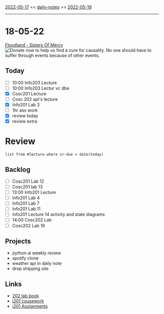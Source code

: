 [2022-05-17](daily_notes/2022-05-17) << [daily-notes](notes/daily-notes.md) >> [2022-05-19](daily_notes/2022-05-19)

---
# 18-05-22
[Floodland - Sisters Of Mercy](spotify:album:2I5WCmOZo17YkcEwjXbLvc)
![Donate now to help us find a cure for causality. No one should have to suffer through events because of other events.](https://imgs.xkcd.com/comics/health_data.png)

## Today
- [ ] 10:00 Info203 Lecture
- [ ] 10:00 Info203 Lectur  vc dbe
- [x] Cosc201 Lecture
- [ ] Cosc 202 api's lecture
- [x] Info201 Lab 3
- [ ] 1hr ass work
- [x] review today
- [x] review extra

# Review
```dataview
list from #lecture where sr-due = date(today)
```

## Backlog
- [ ] Cosc201 Lab 12
- [ ] Cosc201 lab 13
- [ ] 13:00 Info201 Lecture
- [ ] Info201 Lab 4
- [ ] Info201 Lab 7
- [ ] Info201 Lab 11
- [ ] Info201 Lecture 14 activity and state diagrams
- [ ] 14:00 Cosc202 Lab
- [ ] Cosc202 Lab 19

## Projects
- python ai weekly review
- spotify clone
- weather api in daily note
- drop shipping site

## Links
- [202 lab book](C:\Users\Jet%20Hughes\Documents\Personal\COSC202LabBook-2.pdf)
- [i201 cousework](https://isgb.otago.ac.nz/infosci/INFO201/labs_release/raw/master/output/info201_labs.html#)
- [i201 Assignments](https://open.spotify.com/album/23DJ3KNE5JXi61G31T2Kni?si=-zZEHXIxT2qOEN6_Ns5C5Ql)